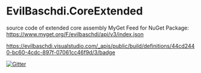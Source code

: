 # EvilBaschdi.CoreExtended
source code of extended core assembly
MyGet Feed for NuGet Package: https://www.myget.org/F/evilbaschdi/api/v3/index.json

https://evilbaschdi.visualstudio.com/_apis/public/build/definitions/44cd2440-bc60-4cdc-897f-07061cc46f9d/3/badge

[![Gitter](https://badges.gitter.im/evilbaschdi/EvilBaschdi.CoreExtended.svg)](https://gitter.im/evilbaschdi/EvilBaschdi.CoreExtended?utm_source=badge&utm_medium=badge&utm_campaign=pr-badge&utm_content=badge)
